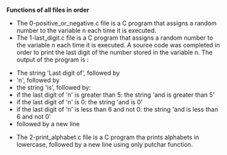 **Functions of all files in order**
* The 0-positive_or_negative.c file is a C program that assigns a random number to the variable n each time it is executed.
* The 1-last_digit.c file is a C program that assigns a random number to the variable n each time it is executed. A source code was completed in order to print the last digit of the number stored in the variable n. The output of the program is :
- The string 'Last digit of', followed by
- 'n', followed by
- the string 'is', followed by:
- if the last digit of 'n' is greater than 5: the string 'and is greater than 5'
- if the last digit of 'n' is 0: the string 'and is 0'
- if the last digit of 'n' is less than 6 and not 0: the string 'and is less than 6 and not 0'
- followed by a new line
* The 2-print_alphabet.c file is a C program tha prints alphabets in lowercase, followed by a new line using only putchar function.

